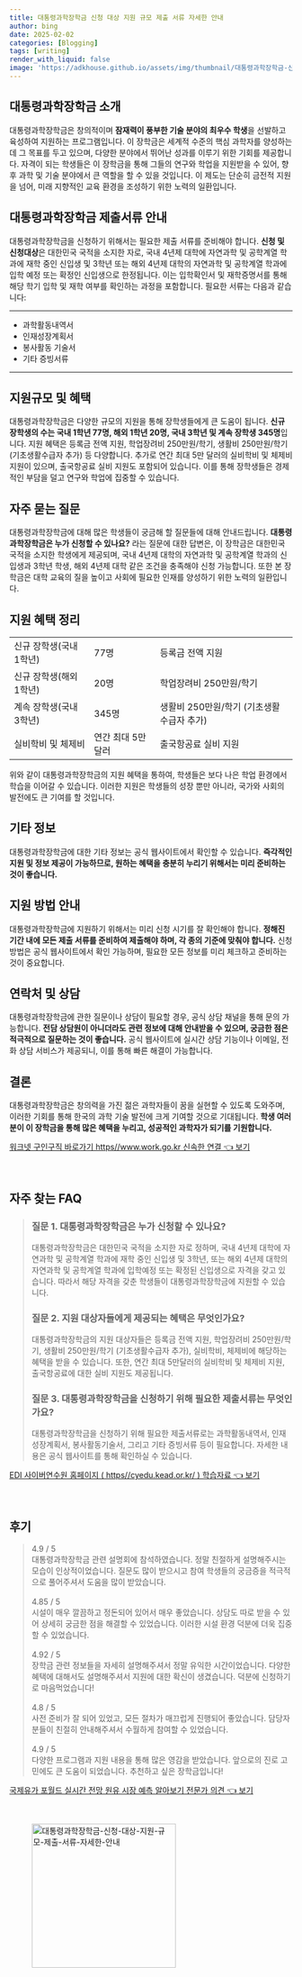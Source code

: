 ```yaml
---
title: 대통령과학장학금 신청 대상 지원 규모 제출 서류 자세한 안내
author: bing
date: 2025-02-02
categories: [Blogging]
tags: [writing]
render_with_liquid: false
image: 'https://adkhouse.github.io/assets/img/thumbnail/대통령과학장학금-신청-대상-지원-규모-제출-서류-자세한-안내.webp'
---
```



<h2 id='대통령과학장학금_소개'>대통령과학장학금 소개</h2>

<p>대통령과학장학금은 창의적이며 <b>잠재력이 풍부한 기술 분야의 최우수 학생</b>을 선발하고 육성하여 지원하는 프로그램입니다. 이 장학금은 세계적 수준의 핵심 과학자를 양성하는 데 그 목표를 두고 있으며, 다양한 분야에서 뛰어난 성과를 이루기 위한 기회를 제공합니다. 자격이 되는 학생들은 이 장학금을 통해 그들의 연구와 학업을 지원받을 수 있어, 향후 과학 및 기술 분야에서 큰 역할을 할 수 있을 것입니다. 이 제도는 단순히 금전적 지원을 넘어, 미래 지향적인 교육 환경을 조성하기 위한 노력의 일환입니다.</p>

<h2 id='제출서류_안내'>대통령과학장학금 제출서류 안내</h2>

<p>대통령과학장학금을 신청하기 위해서는 필요한 제출 서류를 준비해야 합니다. <b>신청 및 신청대상</b>은 대한민국 국적을 소지한 자로, 국내 4년제 대학에 자연과학 및 공학계열 학과에 재학 중인 신입생 및 3학년 또는 해외 4년제 대학의 자연과학 및 공학계열 학과에 입학 예정 또는 확정인 신입생으로 한정됩니다. 이는 입학확인서 및 재학증명서를 통해 해당 학기 입학 및 재학 여부를 확인하는 과정을 포함합니다. 필요한 서류는 다음과 같습니다:</p>

<hr />

<ul>
    <li>과학활동내역서</li>
    <li>인재성장계획서</li>
    <li>봉사활동 기술서</li>
    <li>기타 증빙서류</li>
</ul>

<hr />

<h2 id='지원규모_및_혜택'>지원규모 및 혜택</h2>

<p>대통령과학장학금은 다양한 규모의 지원을 통해 장학생들에게 큰 도움이 됩니다. <b>신규 장학생의 수는 국내 1학년 77명, 해외 1학년 20명, 국내 3학년 및 계속 장학생 345명</b>입니다. 지원 혜택은 등록금 전액 지원, 학업장려비 250만원/학기, 생활비 250만원/학기(기초생활수급자 추가) 등 다양합니다. 추가로 연간 최대 5만 달러의 실비학비 및 체제비 지원이 있으며, 출국항공료 실비 지원도 포함되어 있습니다. 이를 통해 장학생들은 경제적인 부담을 덜고 연구와 학업에 집중할 수 있습니다.</p>

<h2 id='자주_묻는_질문'>자주 묻는 질문</h2>

<p>대통령과학장학금에 대해 많은 학생들이 궁금해 할 질문들에 대해 안내드립니다. <b>대통령과학장학금은 누가 신청할 수 있나요?</b> 라는 질문에 대한 답변은, 이 장학금은 대한민국 국적을 소지한 학생에게 제공되며, 국내 4년제 대학의 자연과학 및 공학계열 학과의 신입생과 3학년 학생, 해외 4년제 대학 같은 조건을 충족해야 신청 가능합니다. 또한 본 장학금은 대학 교육의 질을 높이고 사회에 필요한 인재를 양성하기 위한 노력의 일환입니다.</p>

<h2 id='지원혜택_정리'>지원 혜택 정리</h2>

<table>
    <tr>
        <td>신규 장학생(국내 1학년)</td>
        <td>77명</td>
        <td>등록금 전액 지원</td>
    </tr>
    <tr>
        <td>신규 장학생(해외 1학년)</td>
        <td>20명</td>
        <td>학업장려비 250만원/학기</td>
    </tr>
    <tr>
        <td>계속 장학생(국내 3학년)</td>
        <td>345명</td>
        <td>생활비 250만원/학기 (기초생활수급자 추가)</td>
    </tr>
    <tr>
        <td>실비학비 및 체제비</td>
        <td>연간 최대 5만 달러</td>
        <td>출국항공료 실비 지원</td>
    </tr>
</table>

<p>위와 같이 대통령과학장학금의 지원 혜택을 통하여, 학생들은 보다 나은 학업 환경에서 학습을 이어갈 수 있습니다. 이러한 지원은 학생들의 성장 뿐만 아니라, 국가와 사회의 발전에도 큰 기여를 할 것입니다.</p>

<h2 id='기타_정보'>기타 정보</h2>

<p>대통령과학장학금에 대한 기타 정보는 공식 웹사이트에서 확인할 수 있습니다. <b>즉각적인 지원 및 정보 제공이 가능하므로, 원하는 혜택을 충분히 누리기 위해서는 미리 준비하는 것이 좋습니다.</b></p>

<h2 id='지원방법_안내'>지원 방법 안내</h2>

<p>대통령과학장학금에 지원하기 위해서는 미리 신청 시기를 잘 확인해야 합니다. <b>정해진 기간 내에 모든 제출 서류를 준비하여 제출해야 하며, 각 종의 기준에 맞춰야 합니다.</b> 신청 방법은 공식 웹사이트에서 확인 가능하며, 필요한 모든 정보를 미리 체크하고 준비하는 것이 중요합니다.</p>

<h2 id='연락처_및_상담'>연락처 및 상담</h2>

<p>대통령과학장학금에 관한 질문이나 상담이 필요할 경우, 공식 상담 채널을 통해 문의 가능합니다. <b>전담 상담원이 아니더라도 관련 정보에 대해 안내받을 수 있으며, 궁금한 점은 적극적으로 질문하는 것이 좋습니다.</b> 공식 웹사이트에 실시간 상담 기능이나 이메일, 전화 상담 서비스가 제공되니, 이를 통해 빠른 해결이 가능합니다.</p>

<h2 id='결론'>결론</h2>

<p>대통령과학장학금은 창의력을 가진 젊은 과학자들이 꿈을 실현할 수 있도록 도와주며, 이러한 기회를 통해 한국의 과학 기술 발전에 크게 기여할 것으로 기대됩니다. <b>학생 여러분이 이 장학금을 통해 많은 혜택을 누리고, 성공적인 과학자가 되기를 기원합니다.</b></p>


<p><a class="click-button" title="워크넷 구인구직 바로가기 https//www.work.go.kr 신속한 연결" href="https://adkhouse.github.io/posts/%EC%9B%8C%ED%81%AC%EB%84%B7-%EA%B5%AC%EC%9D%B8%EA%B5%AC%EC%A7%81-%EB%B0%94%EB%A1%9C%EA%B0%80%EA%B8%B0-httpswww.work.go.kr-%EC%8B%A0%EC%86%8D%ED%95%9C-%EC%97%B0%EA%B2%B0/" rel="dofollow">워크넷 구인구직 바로가기 https//www.work.go.kr 신속한 연결 👈 보기</a></p><br>
<h2 id='자주_찾는_FAQ'>자주 찾는 FAQ</h2>
<div itemscope="" itemtype="https://schema.org/FAQPage"> <blockquote> <div itemscope="" itemprop="mainEntity" itemtype="https://schema.org/Question"> <h3 itemprop="name">질문 1. 대통령과학장학금은 누가 신청할 수 있나요?</h3> <div itemscope="" itemprop="acceptedAnswer" itemtype="https://schema.org/Answer"> <span itemprop="text"> <p>대통령과학장학금은 대한민국 국적을 소지한 자로 정하며, 국내 4년제 대학에 자연과학 및 공학계열 학과에 재학 중인 신입생 및 3학년, 또는 해외 4년제 대학의 자연과학 및 공학계열 학과에 입학예정 또는 확정된 신입생으로 자격을 갖고 있습니다. 따라서 해당 자격을 갖춘 학생들이 대통령과학장학금에 지원할 수 있습니다.</p> </span> </div> </div> <div itemscope="" itemprop="mainEntity" itemtype="https://schema.org/Question"> <h3 itemprop="name">질문 2. 지원 대상자들에게 제공되는 혜택은 무엇인가요?</h3> <div itemscope="" itemprop="acceptedAnswer" itemtype="https://schema.org/Answer"> <span itemprop="text"> <p>대통령과학장학금의 지원 대상자들은 등록금 전액 지원, 학업장려비 250만원/학기, 생활비 250만원/학기 (기초생활수급자 추가), 실비학비, 체제비에 해당하는 혜택을 받을 수 있습니다. 또한, 연간 최대 5만달러의 실비학비 및 체제비 지원, 출국항공료에 대한 실비 지원도 제공됩니다.</p> </span> </div> </div> <div itemscope="" itemprop="mainEntity" itemtype="https://schema.org/Question"> <h3 itemprop="name">질문 3. 대통령과학장학금을 신청하기 위해 필요한 제출서류는 무엇인가요?</h3> <div itemscope="" itemprop="acceptedAnswer" itemtype="https://schema.org/Answer"> <span itemprop="text"> <p>대통령과학장학금을 신청하기 위해 필요한 제출서류로는 과학활동내역서, 인재성장계획서, 봉사활동기술서, 그리고 기타 증빙서류 등이 필요합니다. 자세한 내용은 공식 웹사이트를 통해 확인하실 수 있습니다.</p> </span> </div> </div> </blockquote> </div>
<p><a class="click-button" title="EDI 사이버연수원 홈페이지 ( https//cyedu.kead.or.kr/ ) 학습자료" href="https://adkhouse.github.io/posts/EDI-%EC%82%AC%EC%9D%B4%EB%B2%84%EC%97%B0%EC%88%98%EC%9B%90-%ED%99%88%ED%8E%98%EC%9D%B4%EC%A7%80-(-httpscyedu.kead.or.kr-)-%ED%95%99%EC%8A%B5%EC%9E%90%EB%A3%8C/" rel="dofollow">EDI 사이버연수원 홈페이지 ( https//cyedu.kead.or.kr/ ) 학습자료 👈 보기</a></p><br>
<h2 id='후기'>후기</h2>
<div itemscope itemtype="https://schema.org/Product">
  <blockquote>
  <div itemprop="review" itemscope itemtype="https://schema.org/Review">
      <div itemprop="reviewRating" itemscope itemtype="https://schema.org/Rating"> <span itemprop="ratingValue">4.9</span> / <span itemprop="bestRating">5</span> </div>
      <span itemprop="reviewBody">대통령과학장학금 관련 설명회에 참석하였습니다. 정말 친절하게 설명해주시는 모습이 인상적이었습니다. 질문도 많이 받으시고 참여 학생들의 궁금증을 적극적으로 풀어주셔서 도움을 많이 받았습니다.</span>
  </div>
  <br>
  <div itemprop="review" itemscope itemtype="https://schema.org/Review">
      <div itemprop="reviewRating" itemscope itemtype="https://schema.org/Rating"> <span itemprop="ratingValue">4.85</span> / <span itemprop="bestRating">5</span> </div>
      <span itemprop="reviewBody">시설이 매우 깔끔하고 정돈되어 있어서 매우 좋았습니다. 상담도 따로 받을 수 있어 상세히 궁금한 점을 해결할 수 있었습니다. 이러한 시설 환경 덕분에 더욱 집중할 수 있었습니다.</span>
  </div>
  <br>
  <div itemprop="review" itemscope itemtype="https://schema.org/Review">
      <div itemprop="reviewRating" itemscope itemtype="https://schema.org/Rating"> <span itemprop="ratingValue">4.92</span> / <span itemprop="bestRating">5</span> </div>
      <span itemprop="reviewBody">장학금 관련 정보들을 자세히 설명해주셔서 정말 유익한 시간이었습니다. 다양한 혜택에 대해서도 설명해주셔서 지원에 대한 확신이 생겼습니다. 덕분에 신청하기로 마음먹었습니다!</span>
  </div>
  <br>
  <div itemprop="review" itemscope itemtype="https://schema.org/Review">
      <div itemprop="reviewRating" itemscope itemtype="https://schema.org/Rating"> <span itemprop="ratingValue">4.8</span> / <span itemprop="bestRating">5</span> </div>
      <span itemprop="reviewBody">사전 준비가 잘 되어 있었고, 모든 절차가 매끄럽게 진행되어 좋았습니다. 담당자 분들이 친절히 안내해주셔서 수월하게 참여할 수 있었습니다.</span>
  </div>
  <br>
  <div itemprop="review" itemscope itemtype="https://schema.org/Review">
      <div itemprop="reviewRating" itemscope itemtype="https://schema.org/Rating"> <span itemprop="ratingValue">4.9</span> / <span itemprop="bestRating">5</span> </div>
      <span itemprop="reviewBody">다양한 프로그램과 지원 내용을 통해 많은 영감을 받았습니다. 앞으로의 진로 고민에도 큰 도움이 되었습니다. 추천하고 싶은 장학금입니다!</span>
  </div>
  </blockquote>
</div>
<p><a class="click-button" title="국제유가 포월드 실시간 전망 원유 시장 예측 알아보기 전문가 의견" href="https://adkhouse.github.io/posts/%EA%B5%AD%EC%A0%9C%EC%9C%A0%EA%B0%80-%ED%8F%AC%EC%9B%94%EB%93%9C-%EC%8B%A4%EC%8B%9C%EA%B0%84-%EC%A0%84%EB%A7%9D-%EC%9B%90%EC%9C%A0-%EC%8B%9C%EC%9E%A5-%EC%98%88%EC%B8%A1-%EC%95%8C%EC%95%84%EB%B3%B4%EA%B8%B0-%EC%A0%84%EB%AC%B8%EA%B0%80-%EC%9D%98%EA%B2%AC/" rel="dofollow">국제유가 포월드 실시간 전망 원유 시장 예측 알아보기 전문가 의견 👈 보기</a></p><br>
<figure class="image"><img src="https://adkhouse.github.io/assets/img/thumbnail/대통령과학장학금-신청-대상-지원-규모-제출-서류-자세한-안내.webp" alt="대통령과학장학금-신청-대상-지원-규모-제출-서류-자세한-안내" width="256" height="256"></figure>